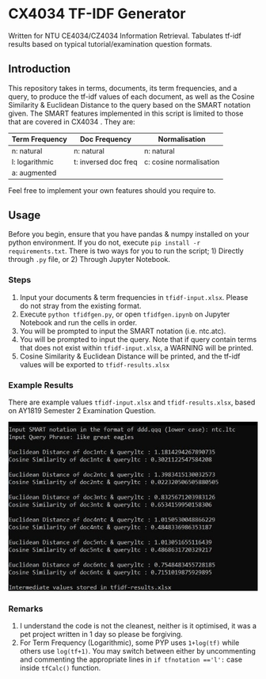 # CX4034 TF-IDF Generator
 Written for NTU CE4034/CZ4034 Information Retrieval. Tabulates tf-idf results based on typical tutorial/examination question formats.

## Introduction
This repository takes in terms, documents, its term frequencies, and a query, to produce the tf-idf values of each document, as well as the Cosine Similarity & Euclidean Distance to the query based on the SMART notation given. The SMART features implemented in this script is limited to those that are covered in CX4034 . They are:

| Term Frequency| Doc Frequency | Normalisation |  
| ------------- | ------------- | ------------- | 
| n: natural  	| n: natural  	| n: natural 	|
| l: logarithmic| t: inversed doc freq | c: cosine normalisation | 
| a: augmented  ||| 

Feel free to implement your own features should you require to.

## Usage
Before you begin, ensure that you have pandas & numpy installed on your python environment. If you do not, execute `pip install -r requirements.txt`. There is two ways for you to run the script; 1) Directly through `.py` file, or 2) Through Jupyter Notebook.

### Steps
1) Input your documents & term frequencies in `tfidf-input.xlsx`. Please do not stray from the existing format.
2) Execute `python tfidfgen.py`, or open `tfidfgen.ipynb` on Jupyter Notebook and run the cells in order. 
3) You will be prompted to input the SMART notation (i.e. ntc.atc).
4) You will be prompted to input the query. Note that if query contain terms that does not exist within `tfidf-input.xlsx`, a WARNING will be printed.
5) Cosine Similarity & Euclidean Distance will be printed, and the tf-idf values will be exported to `tfidf-results.xlsx`

### Example Results
There are example values `tfidf-input.xlsx` and `tfidf-results.xlsx`, based on AY1819 Semester 2 Examination Question.

![Results](README_Attachments/tfidfresult.jpg)


### Remarks
1) I understand the code is not the cleanest, neither is it optimised, it was a pet project written in 1 day so please be forgiving.
2) For Term Frequency (Logarithmic), some PYP uses `1+log(tf)` while others use `log(tf+1)`. You may switch between either by uncommenting and commenting the appropriate lines in `if tfnotation =='l':` case inside `tfCalc()` function. 
